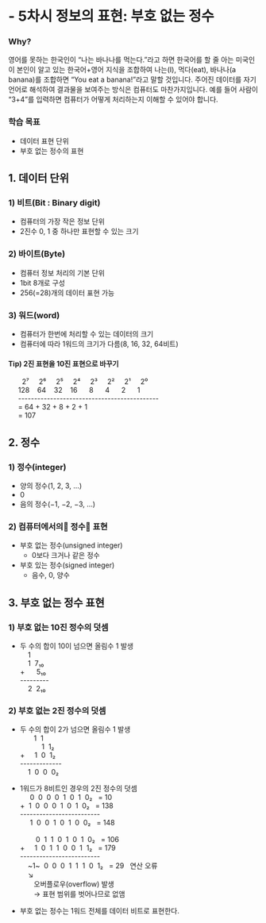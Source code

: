 # - 5차시 정보의 표현: 부호 없는 정수

### Why?
영어를 못하는 한국인이 “나는 바나나를 먹는다.”라고 하면 한국어를 할 줄 아는 미국인이 본인이 알고 있는 한국어+영어 지식을 조합하여 나는(I), 먹다(eat), 바나나(a banana)를 조합하면 “You eat a banana!”라고 말할 것입니다. 주어진 데이터를 자기 언어로 해석하여 결과물을 보여주는 방식은 컴퓨터도 마찬가지입니다. 예를 들어 사람이 “3+4”를 입력하면 컴퓨터가 어떻게 처리하는지 이해할 수 있어야 합니다.

### 학습 목표
- 데이터 표현 단위
- 부호 없는 정수의 표현

## 1. 데이터 단위
### 1) 비트(Bit : Binary digit)
- 컴퓨터의 가장 작은 정보 단위
- 2진수 0, 1 중 하나만 표현할 수 있는 크기

### 2) 바이트(Byte)
- 컴퓨터 정보 처리의 기본 단위
- 1bit 8개로 구성
- 256(=28)개의 데이터 표현 가능

### 3) 워드(word)
- 컴퓨터가 한번에 처리할 수 있는 데이터의 크기
- 컴퓨터에 따라 1워드의 크기가 다름(8, 16, 32, 64비트)

#### Tip) 2진 표현을 10진 표현으로 바꾸기
&nbsp;&nbsp;&nbsp;&nbsp;&nbsp;&nbsp;&nbsp;2⁷&nbsp;&nbsp;&nbsp;&nbsp;&nbsp;2⁶&nbsp;&nbsp;&nbsp;&nbsp;&nbsp;2⁵&nbsp;&nbsp;&nbsp;&nbsp;&nbsp;2⁴&nbsp;&nbsp;&nbsp;&nbsp;&nbsp;2³&nbsp;&nbsp;&nbsp;&nbsp;&nbsp;2²&nbsp;&nbsp;&nbsp;&nbsp;&nbsp;2¹&nbsp;&nbsp;&nbsp;&nbsp;&nbsp;2⁰  
&nbsp;&nbsp;&nbsp;&nbsp;&nbsp;128&nbsp;&nbsp;&nbsp;&nbsp;64&nbsp;&nbsp;&nbsp;&nbsp;32&nbsp;&nbsp;&nbsp;&nbsp;16&nbsp;&nbsp;&nbsp;&nbsp;&nbsp;&nbsp;8&nbsp;&nbsp;&nbsp;&nbsp;&nbsp;&nbsp;4&nbsp;&nbsp;&nbsp;&nbsp;&nbsp;&nbsp;2&nbsp;&nbsp;&nbsp;&nbsp;&nbsp;&nbsp;1  
&nbsp;&nbsp;&nbsp;&nbsp;&nbsp;--------------------------------------------  
&nbsp;&nbsp;&nbsp;&nbsp;&nbsp;= 64 + 32 + 8 + 2 + 1  
&nbsp;&nbsp;&nbsp;&nbsp;&nbsp;= 107

## 2. 정수
### 1) 정수(integer)
- 양의 정수(1, 2, 3, …)
- 0
- 음의 정수(−1, −2, −3, …)

### 2) 컴퓨터에서의 정수 표현
- 부호 없는 정수(unsigned integer)
  - 0보다 크거나 같은 정수
- 부호 있는 정수(signed integer)
  - 음수, 0, 양수

## 3. 부호 없는 정수 표현
### 1) 부호 없는 10진 정수의 덧셈
- 두 수의 합이 10이 넘으면 올림수 1 발생  
&nbsp;&nbsp;&nbsp;&nbsp;1  
&nbsp;&nbsp;&nbsp;&nbsp;1&nbsp;&nbsp;7₁₀  
\+&nbsp;&nbsp;&nbsp;&nbsp;&nbsp;&nbsp;5₁₀  
\---------  
&nbsp;&nbsp;&nbsp;&nbsp;2&nbsp;&nbsp;2₁₀

### 2) 부호 없는 2진 정수의 덧셈
- 두 수의 합이 2가 넘으면 올림수 1 발생  
&nbsp;&nbsp;&nbsp;&nbsp;&nbsp;&nbsp;&nbsp;1&nbsp;&nbsp;1  
&nbsp;&nbsp;&nbsp;&nbsp;&nbsp;&nbsp;&nbsp;&nbsp;&nbsp;&nbsp;&nbsp;1&nbsp;&nbsp;1₂  
\+&nbsp;&nbsp;&nbsp;&nbsp;&nbsp;1&nbsp;&nbsp;0&nbsp;&nbsp;1₂  
\-------------  
&nbsp;&nbsp;&nbsp;&nbsp;1&nbsp;&nbsp;0&nbsp;&nbsp;0&nbsp;&nbsp;0₂

- 1워드가 8비트인 경우의 2진 정수의 덧셈  
&nbsp;&nbsp;&nbsp;&nbsp;&nbsp;0&nbsp;&nbsp;0&nbsp;&nbsp;0&nbsp;&nbsp;0&nbsp;&nbsp;1&nbsp;&nbsp;0&nbsp;&nbsp;1&nbsp;&nbsp;0₂&nbsp;&nbsp;&nbsp;= 10  
\+&nbsp;&nbsp;1&nbsp;&nbsp;0&nbsp;&nbsp;0&nbsp;&nbsp;0&nbsp;&nbsp;1&nbsp;&nbsp;0&nbsp;&nbsp;1&nbsp;&nbsp;0₂&nbsp;&nbsp;&nbsp;= 138  
\-------------------------  
&nbsp;&nbsp;&nbsp;&nbsp;&nbsp;1&nbsp;&nbsp;0&nbsp;&nbsp;0&nbsp;&nbsp;1&nbsp;&nbsp;0&nbsp;&nbsp;1&nbsp;&nbsp;0&nbsp;&nbsp;0₂&nbsp;&nbsp;&nbsp;= 148  
&nbsp;  
&nbsp;&nbsp;&nbsp;&nbsp;&nbsp;&nbsp;&nbsp;&nbsp;0&nbsp;&nbsp;1&nbsp;&nbsp;1&nbsp;&nbsp;0&nbsp;&nbsp;1&nbsp;&nbsp;0&nbsp;&nbsp;1&nbsp;&nbsp;0₂&nbsp;&nbsp;&nbsp;= 106  
\+&nbsp;&nbsp;&nbsp;&nbsp;&nbsp;1&nbsp;&nbsp;0&nbsp;&nbsp;1&nbsp;&nbsp;1&nbsp;&nbsp;0&nbsp;&nbsp;0&nbsp;&nbsp;1&nbsp;&nbsp;1₂&nbsp;&nbsp;&nbsp;= 179  
\-------------------------  
&nbsp;&nbsp;&nbsp;&nbsp;~1~&nbsp;&nbsp;0&nbsp;&nbsp;0&nbsp;&nbsp;0&nbsp;&nbsp;1&nbsp;&nbsp;1&nbsp;&nbsp;1&nbsp;&nbsp;0&nbsp;&nbsp;1₂&nbsp;&nbsp;&nbsp;= 29&nbsp;&nbsp;&nbsp;연산 오류  
&nbsp;&nbsp;&nbsp;&nbsp;↘  
&nbsp;&nbsp;&nbsp;&nbsp;&nbsp;&nbsp;&nbsp;오버플로우(overflow) 발생  
&nbsp;&nbsp;&nbsp;&nbsp;&nbsp;&nbsp;&nbsp;→ 표현 범위를 벗어나므로 없앰

- 부호 없는 정수는 1워드 전체를 데이터 비트로 표현한다.
